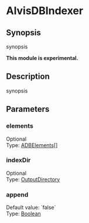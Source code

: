 <h1 class="module">AlvisDBIndexer</h1>

## Synopsis

synopsis

**This module is experimental.**

## Description

synopsis

## Parameters

<a name="elements">

### elements

<div class="param-level param-level-optional">Optional
</div>
<div class="param-type">Type: <a href="../converter/fr.inra.maiage.bibliome.alvisnlp.bibliomefactory.modules.alvisdb.ADBElements[]" class="converter">ADBElements[]</a>
</div>


<a name="indexDir">

### indexDir

<div class="param-level param-level-optional">Optional
</div>
<div class="param-type">Type: <a href="../converter/fr.inra.maiage.bibliome.util.files.OutputDirectory" class="converter">OutputDirectory</a>
</div>


<a name="append">

### append

<div class="param-level param-level-default-value">Default value: `false`
</div>
<div class="param-type">Type: <a href="../converter/java.lang.Boolean" class="converter">Boolean</a>
</div>



